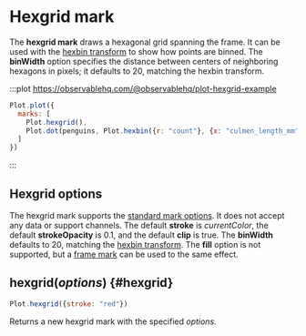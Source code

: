 <script setup>

import * as Plot from "@observablehq/plot";
import * as d3 from "d3";
import penguins from "../data/penguins.ts";

</script>

# Hexgrid mark

The **hexgrid mark** draws a hexagonal grid spanning the frame. It can be used with the [hexbin transform](../transforms/hexbin.md) to show how points are binned. The **binWidth** option specifies the distance between centers of neighboring hexagons in pixels; it defaults to 20, matching the hexbin transform.

:::plot https://observablehq.com/@observablehq/plot-hexgrid-example
```js
Plot.plot({
  marks: [
    Plot.hexgrid(),
    Plot.dot(penguins, Plot.hexbin({r: "count"}, {x: "culmen_length_mm", y: "culmen_depth_mm", fill: "currentColor"}))
  ]
})
```
:::

## Hexgrid options

The hexgrid mark supports the [standard mark options](../features/marks.md#mark-options). It does not accept any data or support channels. The default **stroke** is *currentColor*, the default **strokeOpacity** is 0.1, and the default **clip** is true. The **binWidth** defaults to 20, matching the [hexbin transform](../transforms/hexbin.md). The **fill** option is not supported, but a [frame mark](./frame.md) can be used to the same effect.

## hexgrid(*options*) {#hexgrid}

```js
Plot.hexgrid({stroke: "red"})
```

Returns a new hexgrid mark with the specified *options*.
